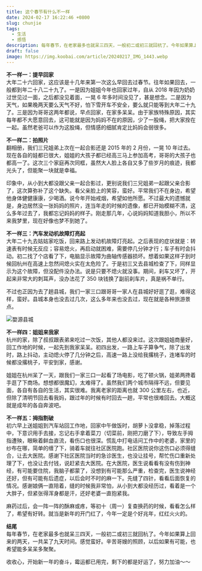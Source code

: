 ```yaml
---
title: 这个春节有什么不一样
date: 2024-02-17 16:22:46 +0800
slug: chunjie
tags:
  - 生活
  - 感悟
description: 每年春节，在老家最多也就呆三四天，一般初二或初三就回杭了。今年如果算上回来的两天，一共呆了九天时间。感觉蛮好。辛苦哥嫂的照顾，以后如果有可能，也希望能多呆呆多聚聚。
draft: false
image: https://img.koobai.com/article/20240217_IMG_1443.webp
---
```

**不一样一：提早回家**  
大年二十六回家，这应该是十几年来第一次这么早回去过春节。往年如果回去，一般都到年二十八二十九了。一是因为姐姐今年也回家过年，自从 2018 年因为奶奶过世见过一面，之后都没见着面，一晃 6 年多时间没见了，甚是想念。二是因为天气，如果晚两天要么天气不好，怕下雪开车不安全，要么就只能等到大年二十九了。三是因为哥哥这两年都说，早点回家，在家多呆呆。由于家族特殊原因，其实每年都不大愿意回去，这可能就是因为妈妈不在的原因，少了一股绳，把大家拴在一起。虽然老爸可以作为这股绳，但情感的细腻肯定比妈妈会弱很多。

**不一样二：拍照片**  
翻相册，我们三兄姐弟上次在一起合影还是 2015 年的 2 月份，一晃 10 年过去。现在各自的娃都已很大，姐姐的大孩子都已经高三马上参加高考，哥哥的大孩子也都高一了。这次三个家庭再次同框，虽然大人脸上各自又多了些岁月的痕迹，我都光头了，但能聚一块就是幸福。

印象中，从小到大都没跟父亲一起合影过，更别说我们三兄姐弟一起跟父亲合影了，这次算弥补了这个缺失。看父亲脸上的笑容，蛮好。平常我们不在身边，希望他身体健健康康，少喝酒。说今年开始戒烟，希望如他所愿。不过最大的遗憾就是，身边居然没一张妈妈的照片，连当年走的时候的遗像，都已开始模糊不清，这么多年过去了，我都忘记妈妈的样子。刚走那几年，心说妈妈知道我胆小，所以不来我梦里，现在好像也梦不到她了。

**不一样三：汽车发动机故障灯亮起**   
大年二十九去姑姑家吃饭，回来路上发动机故障灯亮起。之后表现的症状就是：转速表有时候无反应；容易熄火，再启动就困难，需要停几分钟才行；车子有时会抖动。初二找了个店看了下，电脑显示故障为曲轴传感器损坏。想着如果这样子到时候回杭州在高速上忽然间熄火实在太危险了。于是初三又去县城检查了下，同样显示为这个故障，但没配件没办法。说是只要不熄火就没事。期间，刹车又坏了，开起来非常大的刺耳声，没办法花了 350 块钱换了副前刹车片，真是祸不单行。

不过也正因为去了趟县城，我们一家三口跟哥哥一家人在县城好好逛了逛，难得这样，蛮好。县城本身也没去过几次，这么多年来也没去过，现在就是各种旅游景点。

![婺源县城](https://img.koobai.com/article/20240217_6563.webp)

**不一样四：姐姐来我家**  
杭州的家，除了叔叔跟表弟来吃过一次饭，其他人都没来过。这次跟姐姐商量好，回工作地的时候，一起先到我家呆呆。初四出发，一路上车子算争气，除了出发时，路上抖动，主动熄火停了几分钟之后，高速一路上没给我撂桃子，连堵车的时候都没撂桃子，平安到家，感谢。

姐姐在杭州呆了一天，跟我们一家三口一起看了场电影，吃了顿火锅，姐弟两搀着手逛了下商场。想想都很魔幻，太难得了。虽然我们两个城市隔得不远，但要见面，各自有各自的生活，其实很难。我离老家的距离也就 300 公里左右，也近，但除了清明节回去看我妈，跟过年的时候有时回去一趟，平常也很难回去。大概这就是成年的各自奔波吧。

**不一样五：拇指割破**  
初六早上送姐姐到汽车站回工作地，回家中午做饭时，胡萝卜没拿稳，掉落过程中，下意识用手去接，忘记右手拿着菜刀（切菜前，刚把刀磨了下），导致左手拇指遭殃，眼瞅着鲜血直流，看伤口也很深。慌乱中打电话问工作中的老婆，家里的纱布在哪，简单的缠了下，骑着车就往社区医院跑。社区医院说你这伤口必须得缝合，让去大医院。感谢下社区医院当时的急诊医生，也没让挂号，帮忙伤口重新处理了下，也没让去付钱，说赶紧去大医院。在大医院，医生说看看有没有伤到神经，有可能要住院，我脑子都蒙了，没想到有可能那么严重，检查完，医生说神经还好，但有可能有后遗症，以后会时不时的麻一下。先缝了四针，看看后面恢复的情况。感谢娘俩一直陪着，缝的时候我非常怕，从小到大都没经历过，看着是一个大胖子，但紧张得浑身都是汗，还好老婆一直抱紧我。

麻药过后，会一阵一阵的酥麻或疼，等初十（周一）复查换药的时候，看看怎么样了，希望有好转。就当是新年的开门红了，今年一定是个好兆年，红红火火的。

**结尾**  
每年春节，在老家最多也就呆三四天，一般初二或初三就回杭了。今年如果算上回来的两天，一共呆了九天时间。感觉蛮好。辛苦哥嫂的照顾，以后如果有可能，也希望能多呆呆多聚聚。

收收心，开始新一年的奋斗，霉运都已用完，剩下的都是好运了，努力加油～～